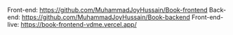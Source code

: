 Front-end: https://github.com/MuhammadJoyHussain/Book-frontend
Back-end: https://github.com/MuhammadJoyHussain/Book-backend
Front-end-live: https://book-frontend-vdme.vercel.app/
